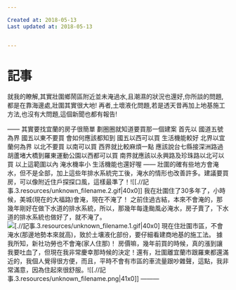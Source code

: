 ```yaml
---

Created at: 2018-05-13
Last updated at: 2018-05-13


---
```


# 記事


就我的瞭解,其實壯圍鄉鬧區附近並未淹過水,且潮濕的狀況也還好,你所談的問題,都是在靠海邊處,壯圍其實很大地! 再者,土壞液化問題,若是透天昔再加上地基施工方法,也沒有大問題,這個新聞也都有報告!

——
其實要找宜蘭的房子很簡單 
劃圈圈就知道要買那一個建案 
首先以 國道五號為界
國五以東不要買 會如何應該都知到
國五以西可以買 生活機能較好 
北界以宜蘭何為界 以北不要買
以南可以買
西界就比較麻煩一點 
應該說台七縣接深洲路過胡蘆堵大橋到羅東運動公園以西都可以買
南界就應該以永興路及珍珠路以北可以買 
以上這範圍以內 淹水機率小 生活機能也還好喔
——
壯圍的確有些地方會淹水，但不是全部，加上這些年排水系統完工後，淹水的情形也改善許多。建議要買房，可以像附近住戶探探口風，這樣最準了！![[.//記事.3.resources/unknown_filename.2.gif\|40x0]]
我在壯圍住了30多年了，小時候，美城(現在的大福路)會淹，現在不淹了！
之前住過古結，本來不會淹的，那幾年剛好在做下水道的排水系統，所以，那幾年每逢颱風必淹水，房子賣了，下水道的排水系統也做好了，就不淹了。![[.//記事.3.resources/unknown_filename.1.gif\|40x0]](沖著我來的吧！)
現在住壯圍市區，不會淹水(那邊地勢本來就高)，致於土壤液化部份，要仔細看建商地基的施工法。
據我所知，新社功勞也不會淹(家人住那)！
房價嘛，幾年前買的時候，真的漲到讓我要吐血了，但現在我非常慶幸那時候的決定！還有，壯圍離宜蘭市跟羅東都還滿近的，我個人覺得很方便，而且，平時不會有市區的車流量跟吵雜聲，這點，我非常滿意，因為住起來很舒服。![[.//記事.3.resources/unknown_filename.png\|41x0]]
———

